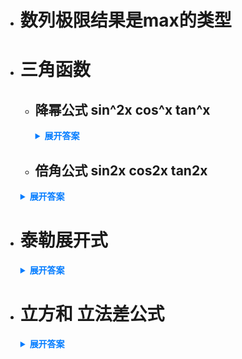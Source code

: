 - # 数列极限结果是max的类型
- # 三角函数
  - ## 降幂公式 sin^2x cos^x tan^x
    <details>
      <summary style="font-weight: bold; color: #007bff;">展开答案</summary>
      <ul>
        <li style="color: blue;">
          <img src="https://raw.githubusercontent.com/Xioaruan912/pic/main/image-20251001104437920.png" alt="公式图" style="height: 200px; vertical-align: middle;">
        </li>
      </ul>
    </details>
   - ## 倍角公式 sin2x cos2x tan2x
    <details>
      <summary style="font-weight: bold; color: #007bff;">展开答案</summary>
      <ul>
        <li style="color: blue;">
          <img src="https://raw.githubusercontent.com/Xioaruan912/pic/main/image-20251001104816705.png" alt="公式图" style="height: 200px; vertical-align: middle;">
        </li>
      </ul>
    </details>
  
- # 泰勒展开式
    <details>
      <summary style="font-weight: bold; color: #007bff;">展开答案</summary>
      <ul>
        <li style="color: blue;">
          <img src="https://raw.githubusercontent.com/Xioaruan912/pic/main/image-20251001104958436.png" alt="公式图" style="height: 200px; vertical-align: middle;">
        </li>
      </ul>
    </details>
    
- # 立方和 立法差公式
    <details>
      <summary style="font-weight: bold; color: #007bff;">展开答案</summary>
      <ul>
        <li style="color: blue;">
          <img src="https://raw.githubusercontent.com/Xioaruan912/pic/main/image-20251001204431742.png" alt="公式图" style="height: 200px; vertical-align: middle;">
        </li>
          <img src="https://raw.githubusercontent.com/Xioaruan912/pic/main/image-20251001204548728.png" alt="公式图" style="height: 200px; vertical-align: middle;">
        </li>
      </ul>
    </details>